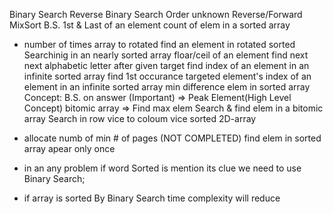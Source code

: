 Binary Search
Reverse Binary Search
Order unknown Reverse/Forward MixSort B.S.
1st & Last  of an element
count of elem in a sorted array
* number of  times array to rotated
find an element in rotated sorted
Searchinig in an nearly sorted array
floar/ceil of an element
find next next alphabetic letter after given target 
find index of an element in an infinite sorted array
find 1st occurance targeted element's index of an element in an infinite sorted array
min difference elem in sorted array
Concept: B.S. on answer (Important) => Peak Element(High Level Concept)
bitomic array => Find max elem
Search & find elem  in a  bitomic array
Search in row vice to coloum vice sorted 2D-array
* allocate numb of min # of pages (NOT COMPLETED)
find elem in sorted array apear only once

* in an any problem if word Sorted is mention its clue we need to use Binary Search;

* if array is sorted By Binary Search time complexity will reduce

